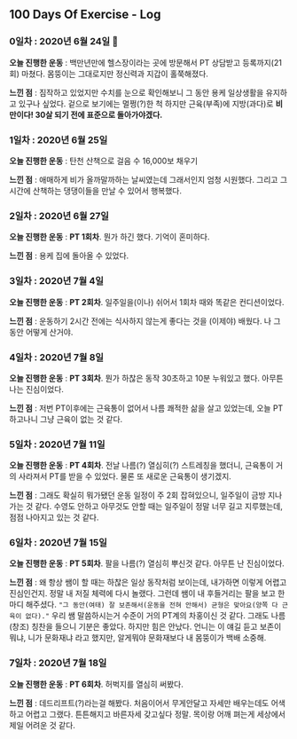## 100 Days Of Exercise - Log

### 0일차 : 2020년 6월 24일 💸

**오늘 진행한 운동** : 백만년만에 헬스장이라는 곳에 방문해서 PT 상담받고 등록까지(21회) 마쳤다. 몸뚱이는 그대로지만 정신력과 지갑이 홀쭉해졌다.

**느낀 점** : 짐작하고 있었지만 수치를 눈으로 확인해보니 그 동안 용케 일상생활을 유지하고 있구나 싶었다. 겉으로 보기에는 멀쩡(?)한 척 하지만 근육(부족)에 지방(과다)로 **비만이다! 30살 되기 전에 표준으로 돌아가야겠다.**

### 1일차 : 2020년 6월 25일

**오늘 진행한 운동** : 탄천 산책으로 걸음 수 16,000보 채우기

**느낀 점** : 애매하게 비가 올까말까하는 날씨였는데 그래서인지 엄청 시원했다. 그리고 그 시간에 산책하는 댕댕이들을 만날 수 있어서 행복했다.

### 2일차 : 2020년 6월 27일

**오늘 진행한 운동** : **PT 1회차**. 뭔가 하긴 했다. 기억이 혼미하다.

**느낀 점** : 용케 집에 돌아올 수 있었다.

### 3일차 : 2020년 7월 4일

**오늘 진행한 운동** : **PT 2회차**. 일주일을(이나) 쉬어서 1회차 때와 똑같은 컨디션이었다.

**느낀 점** : 운동하기 2시간 전에는 식사하지 않는게 좋다는 것을 (이제야) 배웠다. 나 그 동안 어떻게 산거야.

### 4일차 : 2020년 7월 8일

**오늘 진행한 운동** : **PT 3회차**. 뭔가 하찮은 동작 30초하고 10분 누워있고 했다. 아무튼 나는 진심이었다.

**느낀 점** : 저번 PT이후에는 근육통이 없어서 나름 쾌적한 삶을 살고 있었는데, 오늘 PT하고나니 그냥 근육이 없는 것 같다.

### 5일차 : 2020년 7월 11일

**오늘 진행한 운동** : **PT 4회차**. 전날 나름(?) 열심히(?) 스트레칭을 했더니, 근육통이 거의 사라져서 PT를 받을 수 있었다. 물론 또 새로운 근육통이 생기겠지.

**느낀 점** : 그래도 확실히 뭐가됐던 운동 일정이 주 2회 잡혀있으니, 일주일이 금방 지나가는 것 같다. 수영도 안하고 아무것도 안할 때는 일주일이 정말 너무 길고 지루했는데, 점점 나아지고 있는 것 같다.

### 6일차 : 2020년 7월 15일

**오늘 진행한 운동** : **PT 5회차**. 팔을 나름(?) 열심히 뿌신것 같다. 아무튼 난 진심이었다.

**느낀 점** : 왜 항상 쌤이 할 때는 하찮은 일상 동작처럼 보이는데, 내가하면 이렇게 어렵고 진심인건지. 정말 내 저질 체력에 다시 놀랬다. 그런데 쌤이 내 후들거리는 팔을 보고 한마디 해주셨다. `"그 동안(여태) 잘 보존해서(운동을 전혀 안해서) 균형은 맞아요(양쪽 다 근육이 없다)."` 우리 쌤 말씀하시는거 수준이 거의 PT계의 차홍이신 것 같다. 그래도 나름 (창조) 칭찬을 들으니 기분은 좋았다. 하지만 힘은 안났다. 언니는 이 얘길 듣고 보존이 뭐냐, 니가 문화재냐 라고 했지만, 알게뭐야 문화재보다 내 몸뚱이가 백배 소중해.

### 7일차 : 2020년 7월 18일

**오늘 진행한 운동** : **PT 6회차**. 허벅지를 열심히 써봤다.

**느낀 점** : 데드리프트(?)라는걸 해봤다. 처음이어서 무게안달고 자세만 배우는데도 어색하고 어렵고 그랬다. 튼튼해지고 바른자세 갖고싶다 정말. 목이랑 어깨 펴는게 세상에서 제일 어려운 것 같다.
